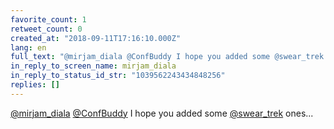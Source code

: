 ```yaml
---
favorite_count: 1
retweet_count: 0
created_at: "2018-09-11T17:16:10.000Z"
lang: en
full_text: "@mirjam_diala @ConfBuddy I hope you added some @swear_trek ones..."
in_reply_to_screen_name: mirjam_diala
in_reply_to_status_id_str: "1039562243434848256"
replies: []
---
```


[@mirjam_diala](https://twitter.com/mirjam_diala)
[@ConfBuddy](https://twitter.com/ConfBuddy) I hope you added some
[@swear_trek](https://twitter.com/swear_trek) ones...
